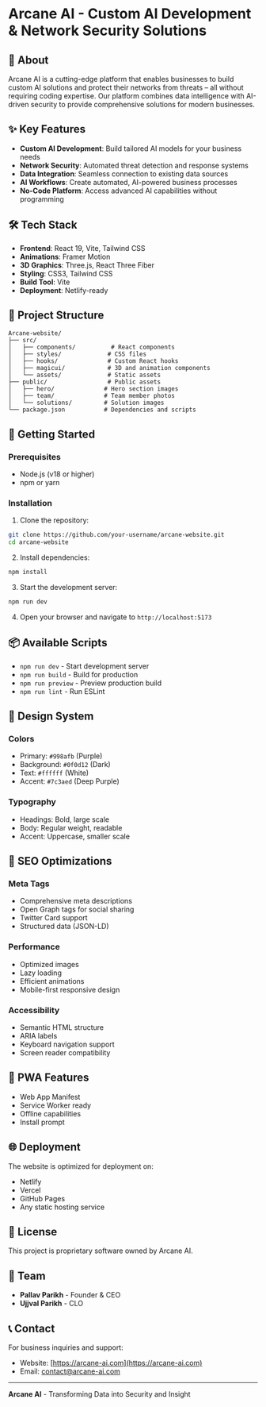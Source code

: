 # Arcane AI - Custom AI Development & Network Security Solutions

## 🚀 About

Arcane AI is a cutting-edge platform that enables businesses to build custom AI solutions and protect their networks from threats – all without requiring coding expertise. Our platform combines data intelligence with AI-driven security to provide comprehensive solutions for modern businesses.

## ✨ Key Features

- **Custom AI Development**: Build tailored AI models for your business needs
- **Network Security**: Automated threat detection and response systems
- **Data Integration**: Seamless connection to existing data sources
- **AI Workflows**: Create automated, AI-powered business processes
- **No-Code Platform**: Access advanced AI capabilities without programming

## 🛠 Tech Stack

- **Frontend**: React 19, Vite, Tailwind CSS
- **Animations**: Framer Motion
- **3D Graphics**: Three.js, React Three Fiber
- **Styling**: CSS3, Tailwind CSS
- **Build Tool**: Vite
- **Deployment**: Netlify-ready

## 📁 Project Structure

```
Arcane-website/
├── src/
│   ├── components/          # React components
│   ├── styles/             # CSS files
│   ├── hooks/              # Custom React hooks
│   ├── magicui/            # 3D and animation components
│   └── assets/             # Static assets
├── public/                 # Public assets
│   ├── hero/              # Hero section images
│   ├── team/              # Team member photos
│   └── solutions/         # Solution images
└── package.json           # Dependencies and scripts
```

## 🚀 Getting Started

### Prerequisites
- Node.js (v18 or higher)
- npm or yarn

### Installation

1. Clone the repository:
```bash
git clone https://github.com/your-username/arcane-website.git
cd arcane-website
```

2. Install dependencies:
```bash
npm install
```

3. Start the development server:
```bash
npm run dev
```

4. Open your browser and navigate to `http://localhost:5173`

## 📦 Available Scripts

- `npm run dev` - Start development server
- `npm run build` - Build for production
- `npm run preview` - Preview production build
- `npm run lint` - Run ESLint

## 🎨 Design System

### Colors
- Primary: `#998afb` (Purple)
- Background: `#0f0d12` (Dark)
- Text: `#ffffff` (White)
- Accent: `#7c3aed` (Deep Purple)

### Typography
- Headings: Bold, large scale
- Body: Regular weight, readable
- Accent: Uppercase, smaller scale

## 🔧 SEO Optimizations

### Meta Tags
- Comprehensive meta descriptions
- Open Graph tags for social sharing
- Twitter Card support
- Structured data (JSON-LD)

### Performance
- Optimized images
- Lazy loading
- Efficient animations
- Mobile-first responsive design

### Accessibility
- Semantic HTML structure
- ARIA labels
- Keyboard navigation support
- Screen reader compatibility

## 📱 PWA Features

- Web App Manifest
- Service Worker ready
- Offline capabilities
- Install prompt

## 🌐 Deployment

The website is optimized for deployment on:
- Netlify
- Vercel
- GitHub Pages
- Any static hosting service

## 📄 License

This project is proprietary software owned by Arcane AI.

## 👥 Team

- **Pallav Parikh** - Founder & CEO
- **Ujjval Parikh** - CLO

## 📞 Contact

For business inquiries and support:
- Website: [https://arcane-ai.com](https://arcane-ai.com)
- Email: [contact@arcane-ai.com](mailto:contact@arcane-ai.com)

---

**Arcane AI** - Transforming Data into Security and Insight
